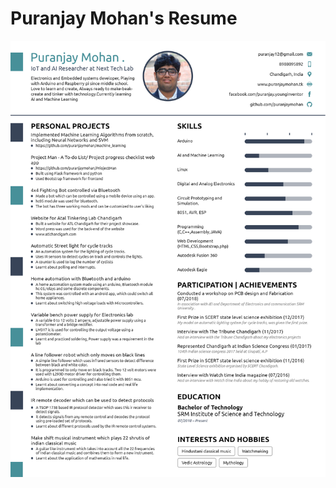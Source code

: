 # Puranjay Mohan's Resume
![alt text](https://raw.githubusercontent.com/puranjaymohan/me/master/resume.png)

